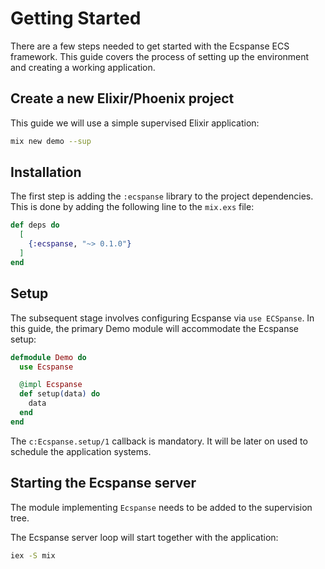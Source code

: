 # Getting Started

There are a few steps needed to get started with the Ecspanse ECS framework. This guide covers the process of setting up the environment and creating a working application.

## Create a new Elixir/Phoenix project

This guide we will use a simple supervised Elixir application:

```bash
mix new demo --sup
```

## Installation

The first step is adding the `:ecspanse` library to the project dependencies. This is done by adding the following line to the `mix.exs` file:

```elixir
def deps do
  [
    {:ecspanse, "~> 0.1.0"}
  ]
end
```

## Setup

The subsequent stage involves configuring Ecspanse via `use ECSpanse`. In this guide, the primary Demo module will accommodate the Ecspanse setup:

```elixir
defmodule Demo do
  use Ecspanse

  @impl Ecspanse
  def setup(data) do
    data
  end
end
```

The `c:Ecspanse.setup/1` callback is mandatory. It will be later on used to schedule the application systems.

## Starting the Ecspanse server

The module implementing `Ecspanse` needs to be added to the supervision tree.

The Ecspanse server loop will start together with the application:

```bash
iex -S mix
```
